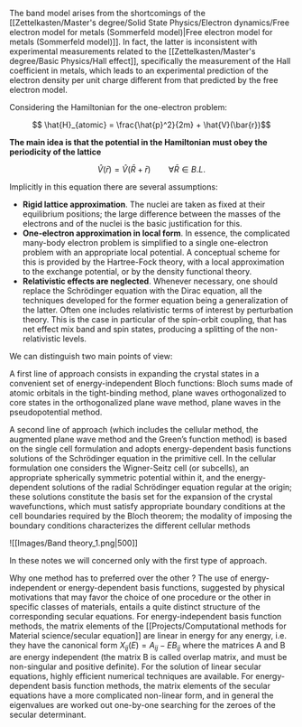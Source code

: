 The band model arises from the shortcomings of the [[Zettelkasten/Master's degree/Solid State Physics/Electron dynamics/Free electron model for metals (Sommerfeld model)|Free electron model for metals (Sommerfeld model)]]. In fact, the latter is inconsistent with experimental measurements related to the [[Zettelkasten/Master's degree/Basic Physics/Hall effect]], specifically the measurement of the Hall coefficient in metals, which leads to an experimental prediction of the electron density per unit charge different from that predicted by the free electron model.

Considering the Hamiltonian for the one-electron problem:

$$ \hat{H}_{atomic} = \frac{\hat{p}^2}{2m} + \hat{V}(\bar{r})$$

**The main idea is that the potential in the Hamiltonian must obey the periodicity of the lattice**

$$\hat{V}(\bar{r}) = \hat{V}(\bar{R}+\bar{r})\qquad\forall\bar{R} \in B.L.$$

Implicitly in this equation there are several assumptions:

- **Rigid lattice approximation**. The nuclei are taken as fixed at their equilibrium positions; the large difference between the masses of the electrons and of the nuclei is the basic justification for this.
- **One-electron approximation in local form**. In essence, the complicated many-body electron problem is simplified to a single one-electron problem with an appropriate local potential. A conceptual scheme for this is provided by the Hartree-Fock theory, with a local approximation to the exchange potential, or by the density functional theory.
- **Relativistic effects are neglected**. Whenever necessary, one should replace the Schrödinger equation with the Dirac equation, all the techniques developed for the former equation being a generalization of the latter. Often one includes relativistic terms of interest by perturbation theory. This is the case in particular of the spin-orbit coupling, that has net effect mix band and spin states, producing a splitting of the non-relativistic levels.

We can distinguish two main points of view:

A first line of approach consists in expanding the crystal states in a convenient set of energy-independent Bloch functions: Bloch sums made of atomic orbitals in the tight-binding method, plane waves orthogonalized to core states in the orthogonalized plane wave method, plane waves in the pseudopotential method. 

A second line of approach (which includes the cellular method, the augmented plane wave method and the Green’s function method) is based on the single cell formulation and adopts energy-dependent basis functions solutions of the Schrödinger equation in the primitive cell. In the cellular formulation one considers the Wigner-Seitz cell (or subcells), an appropriate spherically symmetric potential within it, and the energy-dependent solutions of the radial Schrödinger equation regular at the origin; these solutions constitute the basis set for the expansion of the crystal wavefunctions, which must satisfy appropriate boundary conditions at the cell boundaries required by the Bloch theorem; the modality of imposing the boundary conditions characterizes the different cellular methods

![[Images/Band theory_1.png|500]]

In these notes we will concerned only with the first type of approach.

Why one method has to preferred over the other ?
The use of energy-independent or energy-dependent basis functions, suggested by physical motivations that may favor the choice of one procedure or the other in specific classes of materials, entails a quite distinct structure of the corresponding secular equations. For energy-independent basis function methods, the matrix elements of the [[Projects/Computational methods for Material science/secular equation]] are linear in energy for any energy, i.e. they have the canonical form $X_{ij}(E) = A_{ij} − E B_{ij}$ where the matrices A and B are energy independent (the matrix B is called overlap matrix, and must be non-singular and positive definite). For the solution of linear secular equations, highly efficient numerical techniques are available. For energy-dependent basis function methods, the matrix elements of the secular equations have a more complicated non-linear form, and in general the eigenvalues are worked out one-by-one searching for the zeroes of the secular determinant. 
